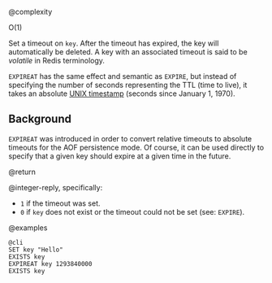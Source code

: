 @complexity

O(1)


Set a timeout on `key`. After the timeout has expired, the key will
automatically be deleted. A key with an associated timeout is said to be
_volatile_ in Redis terminology.

`EXPIREAT` has the same effect and semantic as `EXPIRE`, but instead of
specifying the number of seconds representing the TTL (time to live), it takes
an absolute [UNIX timestamp][2] (seconds since January 1, 1970).

[2]: http://en.wikipedia.org/wiki/Unix_time

## Background

`EXPIREAT` was introduced in order to convert relative timeouts to absolute
timeouts for the AOF persistence mode. Of course, it can be used directly to
specify that a given key should expire at a given time in the future.

@return

@integer-reply, specifically:

* `1` if the timeout was set.
* `0` if `key` does not exist or the timeout could not be set (see: `EXPIRE`).

@examples

    @cli
    SET key "Hello"
    EXISTS key
    EXPIREAT key 1293840000
    EXISTS key

